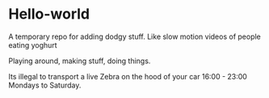 # Hello-world
A temporary repo for adding dodgy stuff. Like slow motion videos of people eating yoghurt

Playing around, making stuff, doing things.

Its illegal to transport a live Zebra on the hood of your car 16:00 - 23:00 Mondays to Saturday.
